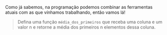 Como já sabemos, na programação podemos combinar as ferramentas atuais com as que vínhamos trabalhando, então vamos lá!

> Defina uma função `média_dos_primeiros` que receba uma coluna e um valor n e retorne a média dos primeiros n elementos dessa coluna.
